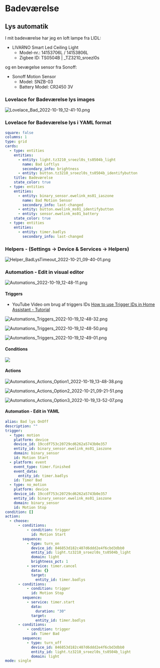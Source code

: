 # Badeværelse

## Lys automatik

I mit badeværelse har jeg en loft lampe fra LIDL:

* LIVARNO Smart Led Ceiling Light
  * Model-nr.: 14153706L / 14153806L
  * Zigbee ID: TS0504B | _TZ3210_sroezl0s

og en bevægelse sensor fra Sonoff:

* Sonoff Motion Sensor
  * Model: SNZB-03
  * Battery Model: CR2450 3V

### Lovelace for Badeværelse lys images

![Lovelace_Bad_2022-10-19_12-41-10.png](./Images/Lovelace_Bad_2022-10-19_12-41-10.png)

### Lovelace for Badeværelse lys i YAML format

```yaml
square: false
columns: 1
type: grid
cards:
  - type: entities
    entities:
      - entity: light.tz3210_sroezl0s_ts0504b_light
        name: Bad Loftlys
        secondary_info: brightness
      - entity: button.tz3210_sroezl0s_ts0504b_identifybutton
    title: Badeværelse
    state_color: true
  - type: entities
    entities:
      - entity: binary_sensor.ewelink_ms01_iaszone
        name: Bad Motion Sensor
        secondary_info: last-changed
      - entity: button.ewelink_ms01_identifybutton
      - entity: sensor.ewelink_ms01_battery
    state_color: true
  - type: entities
    entities:
      - entity: timer.badlys
        secondary_info: last-changed
```

### Helpers - (Settings -> Device & Services -> Helpers)

![Helper_BadLysTimeout_2022-10-21_09-40-01.png](./Images/Helper_BadLysTimeout_2022-10-21_09-40-01.png)

### Automation - Edit in visual editor

![Automations_2022-10-19_12-48-11.png](./Images/Automations_2022-10-19_12-48-11.png)

#### Triggers

* YouTube Video om brug af triggers IDs [How to use Trigger IDs in Home Assistant - Tutorial](https://www.youtube.com/watch?v=fE_MYcXYwMI&t=4s)

![Automations_Triggers_2022-10-19_12-48-32.png](./Images/Automations_Triggers_2022-10-19_12-48-32.png)  

![Automations_Triggers_2022-10-19_12-48-50.png](./Images/Automations_Triggers_2022-10-19_12-48-50.png)

![Automations_Triggers_2022-10-19_12-49-01.png](./Images/Automations_Triggers_2022-10-19_12-49-01.png)

#### Conditions

![](./Images/Automations_Conditions_2022-10-19_15-22-30.png)

#### Actions

![Automations_Actions_Option1_2022-10-19_13-48-38.png](./Images/Automations_Actions_Option1_2022-10-19_13-48-38.png)  

![Automations_Actions_Option2_2022-10-21_09-21-51.png](./Images/Automations_Actions_Option2_2022-10-21_09-21-51.png)  

![Automations_Actions_Option3_2022-10-19_13-52-07.png](./Images/Automations_Actions_Option3_2022-10-19_13-52-07.png)  

#### Automation - Edit in YAML

```yaml
alias: Bad lys OnOff
description: ""
trigger:
  - type: motion
    platform: device
    device_id: 19ccdf753c20729cd6262a5743b0e357
    entity_id: binary_sensor.ewelink_ms01_iaszone
    domain: binary_sensor
    id: Motion Start
  - platform: event
    event_type: timer.finished
    event_data:
      entity_id: timer.badlys
    id: Timer Bad
  - type: no_motion
    platform: device
    device_id: 19ccdf753c20729cd6262a5743b0e357
    entity_id: binary_sensor.ewelink_ms01_iaszone
    domain: binary_sensor
    id: Motion Stop
condition: []
action:
  - choose:
      - conditions:
          - condition: trigger
            id: Motion Start
        sequence:
          - type: turn_on
            device_id: 846853d182c407d6ddd2e4f6cbd3dbb0
            entity_id: light.tz3210_sroezl0s_ts0504b_light
            domain: light
            brightness_pct: 1
          - service: timer.cancel
            data: {}
            target:
              entity_id: timer.badlys
      - conditions:
          - condition: trigger
            id: Motion Stop
        sequence:
          - service: timer.start
            data:
              duration: "30"
            target:
              entity_id: timer.badlys
      - conditions:
          - condition: trigger
            id: Timer Bad
        sequence:
          - type: turn_off
            device_id: 846853d182c407d6ddd2e4f6cbd3dbb0
            entity_id: light.tz3210_sroezl0s_ts0504b_light
            domain: light
mode: single
```
